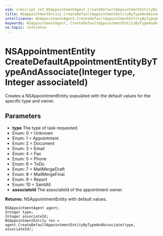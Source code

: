 ```yaml
---
uid: crmscript_ref_NSAppointmentAgent_CreateDefaultAppointmentEntityByTypeAndAssociate
title: NSAppointmentEntity CreateDefaultAppointmentEntityByTypeAndAssociate(Integer type, Integer associateId)
intellisense: NSAppointmentAgent.CreateDefaultAppointmentEntityByTypeAndAssociate
keywords: NSAppointmentAgent, CreateDefaultAppointmentEntityByTypeAndAssociate
so.topic: reference
---
```


# NSAppointmentEntity CreateDefaultAppointmentEntityByTypeAndAssociate(Integer type, Integer associateId)

Creates a NSAppointmentEntity populated with the default values for the specific type and owner.

## Parameters

* **type** The type of task requested.
* Enum: 0 = Unknown 
* Enum: 1 = Appointment 
* Enum: 2 = Document 
* Enum: 3 = Email 
* Enum: 4 = Fax 
* Enum: 5 = Phone 
* Enum: 6 = ToDo 
* Enum: 7 = MailMergeDraft 
* Enum: 8 = MailMergeFinal 
* Enum: 9 = Report 
* Enum: 10 = SaintAll 
* **associateId** The associateId of the appointment owner.

**Returns:** NSAppointmentEntity with default values.

```crmscript
NSAppointmentAgent agent;
Integer type;
Integer associateId;
NSAppointmentEntity res = agent.CreateDefaultAppointmentEntityByTypeAndAssociate(type, associateId);
```


